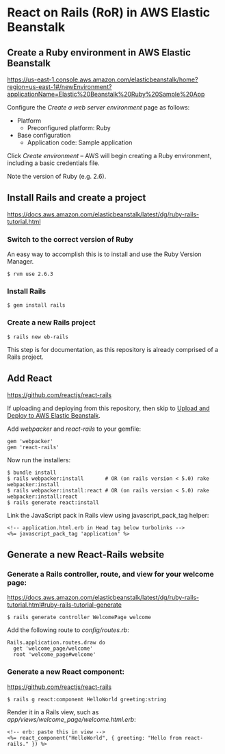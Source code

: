 React on Rails (RoR) in AWS Elastic Beanstalk
=============================================



Create a Ruby environment in AWS Elastic Beanstalk
--------------------------------------------------

https://us-east-1.console.aws.amazon.com/elasticbeanstalk/home?region=us-east-1#/newEnvironment?applicationName=Elastic%20Beanstalk%20Ruby%20Sample%20App

Configure the _Create a web server environment_ page as follows:

* Platform
  * Preconfigured platform: Ruby
* Base configuration
  * Application code: Sample application

Click _Create environment_ – AWS will begin creating a Ruby environment, including a basic credentials file.

Note the version of Ruby (e.g. 2.6).



Install Rails and create a project
----------------------------------

https://docs.aws.amazon.com/elasticbeanstalk/latest/dg/ruby-rails-tutorial.html


### Switch to the correct version of Ruby

An easy way to accomplish this is to install and use the Ruby Version Manager.

`$ rvm use 2.6.3`


### Install Rails

`$ gem install rails`


### Create a new Rails project

`$ rails new eb-rails`

This step is for documentation, as this repository is already comprised of a Rails project.



Add React
---------

https://github.com/reactjs/react-rails

If uploading and deploying from this repository, then skip to [Upload and Deploy to AWS Elastic Beanstalk](##Upload-and-Deploy-to-AWS-Elastic-Beanstalk).

Add *webpacker* and *react-rails* to your gemfile:

```
gem 'webpacker'
gem 'react-rails'
```

Now run the installers:

```
$ bundle install
$ rails webpacker:install       # OR (on rails version < 5.0) rake webpacker:install
$ rails webpacker:install:react # OR (on rails version < 5.0) rake webpacker:install:react
$ rails generate react:install
```

Link the JavaScript pack in Rails view using javascript_pack_tag helper:

```
<!-- application.html.erb in Head tag below turbolinks -->
<%= javascript_pack_tag 'application' %>
```



Generate a new React-Rails website
----------------------------------


### Generate a Rails controller, route, and view for your welcome page:

https://docs.aws.amazon.com/elasticbeanstalk/latest/dg/ruby-rails-tutorial.html#ruby-rails-tutorial-generate

`$ rails generate controller WelcomePage welcome`

Add the following route to _config/routes.rb_:

```
Rails.application.routes.draw do
  get 'welcome_page/welcome'
  root 'welcome_page#welcome'
```


### Generate a new React component:

https://github.com/reactjs/react-rails

`$ rails g react:component HelloWorld greeting:string`

Render it in a Rails view, such as _app/views/welcome_page/welcome.html.erb_:

```
<!-- erb: paste this in view -->
<%= react_component("HelloWorld", { greeting: "Hello from react-rails." }) %>
```
